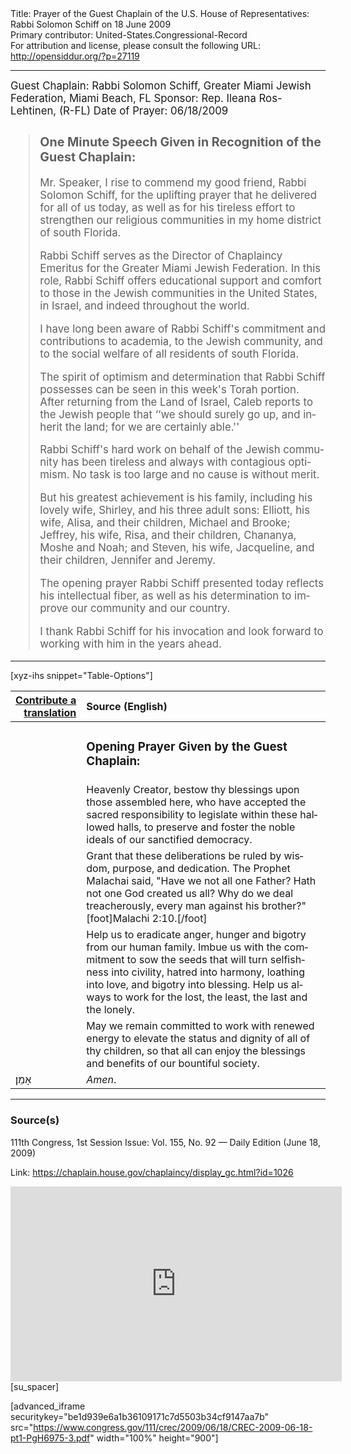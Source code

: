 <html>
<head></head>
<body>
Title: Prayer of the Guest Chaplain of the U.S. House of Representatives: Rabbi Solomon Schiff on 18 June 2009<br />
Primary contributor: United-States.Congressional-Record<br />
For attribution and license, please consult the following URL: <a href="http://opensiddur.org/?p=27119">http://opensiddur.org/?p=27119</a>
<p />
<hr />

<div class="english" lang="en" style="font-size:1.2em;">
Guest Chaplain: Rabbi Solomon Schiff, Greater Miami Jewish Federation, Miami Beach, FL
Sponsor: Rep. Ileana Ros-Lehtinen, (R-FL)
Date of Prayer: 06/18/2009

<blockquote>
<h3>One Minute Speech Given in Recognition of the Guest Chaplain:</h3>

Mr. Speaker, I rise to commend my good friend, Rabbi Solomon Schiff, for the uplifting prayer that he delivered for all of us today, as well as for his tireless effort to strengthen our religious communities in my home district of south Florida.

Rabbi Schiff serves as the Director of Chaplaincy Emeritus for the Greater Miami Jewish Federation. In this role, Rabbi Schiff offers educational support and comfort to those in the Jewish communities in the United States, in Israel, and indeed throughout the world.

I have long been aware of Rabbi Schiff's commitment and contributions to academia, to the Jewish community, and to the social welfare of all residents of south Florida.

The spirit of optimism and determination that Rabbi Schiff possesses can be seen in this week's Torah portion. After returning from the Land of Israel, Caleb reports to the Jewish people that ‘‘we should surely go up, and inherit the land; for we are certainly able.''

Rabbi Schiff's hard work on behalf of the Jewish community has been tireless and always with contagious optimism. No task is too large and no cause is without merit.

But his greatest achievement is his family, including his lovely wife, Shirley, and his three adult sons: Elliott, his wife, Alisa, and their children, Michael and Brooke; Jeffrey, his wife, Risa, and their children, Chananya, Moshe and Noah; and Steven, his wife, Jacqueline, and their children, Jennifer and Jeremy.

The opening prayer Rabbi Schiff presented today reflects his intellectual fiber, as well as his determination to improve our community and our country.

I thank Rabbi Schiff for his invocation and look forward to working with him in the years ahead.
</blockquote>
</div>

<hr />

[xyz-ihs snippet="Table-Options"]<table style="margin-left: auto; margin-right: auto;" class="draggable">
<thead><tr><th id="x" style="text-align: right;"><a href="/translate/" target="_blank" rel="noopener">Contribute a translation</a></th><th style="text-align: left;">Source (English)</th></tr></thead>
<tbody>
<tr><td style="vertical-align:top;">
<div class="liturgy" lang="he">

</span></div></td>
 
<td style="vertical-align:top;">
<div class="english" lang="en">
<h3>Opening Prayer Given by the Guest Chaplain:</h3>
</div></td></tr>

<tr><td style="vertical-align:top;">
<div class="liturgy" lang="he">

</span></div></td>
 
<td style="vertical-align:top;">
<div class="english" lang="en">
Heavenly Creator, 
bestow thy blessings upon those assembled here, 
who have accepted the sacred responsibility 
to legislate within these hallowed halls, 
to preserve and foster the noble ideals of our sanctified democracy.
</div></td></tr>


<tr><td style="vertical-align:top;">
<div class="liturgy" lang="he">

</span></div></td>
 
<td style="vertical-align:top;">
<div class="english" lang="en">
Grant that these deliberations be ruled by wisdom, 
purpose, 
and dedication. 
The Prophet Malachai said, 
"Have we not all one Father? 
Hath not one God created us all? 
Why do we deal treacherously, 
every man against his brother?"[foot]Malachi 2:10.[/foot]
</div></td></tr>


<tr><td style="vertical-align:top;">
<div class="liturgy" lang="he">

</span></div></td>
 
<td style="vertical-align:top;">
<div class="english" lang="en">
Help us to eradicate anger, 
hunger 
and bigotry 
from our human family. 
Imbue us with the commitment 
to sow the seeds 
that will turn selfishness into civility, 
hatred into harmony, 
loathing into love, 
and bigotry into blessing. 
Help us always 
to work for the lost, 
the least, 
the last 
and the lonely.
</div></td></tr>


<tr><td style="vertical-align:top;">
<div class="liturgy" lang="he">

</span></div></td>
 
<td style="vertical-align:top;">
<div class="english" lang="en">
May we remain committed 
to work with renewed energy 
to elevate the status and dignity 
of all of thy children, 
so that all can enjoy the blessings and benefits 
of our bountiful society. 
</div></td></tr>


<tr><td style="vertical-align:top;">
<div class="liturgy" lang="he">
אָמֵן׃
</span></div></td>
 
<td style="vertical-align:top;">
<div class="english" lang="en">
<em>Amen</em>.
</div></td></tr>
</tbody></table>

<hr />

<h3>Source(s)</h3>

111th Congress, 1st Session
Issue: Vol. 155, No. 92 — Daily Edition (June 18, 2009)

Link: <a href="https://chaplain.house.gov/chaplaincy/display_gc.html?id=1026">https://chaplain.house.gov/chaplaincy/display_gc.html?id=1026</a>

<iframe width=530 height=312 src='https://www.c-span.org/video/standalone/?c4509359/rabbi-solomon-schiff-greater-miami-jewish-federation-miami-beach-fl' allowfullscreen='allowfullscreen' frameborder=0></iframe>[su_spacer]

[advanced_iframe securitykey="be1d939e6a1b36109171c7d5503b34cf9147aa7b" src="https://www.congress.gov/111/crec/2009/06/18/CREC-2009-06-18-pt1-PgH6975-3.pdf" width="100%" height="900"]
</body>
</html>